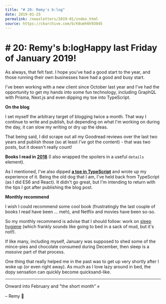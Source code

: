 ```yaml
---
title: "# 20: Remy's b:log"
date: 2019-01-25
permalink: /newsletters/2019-01/index.html
source: https://ckarchive.com/b/k0umh6h93045
---
```


# # 20: Remy's b:logHappy last Friday of January 2019!

As always, that felt fast. I hope you've had a good start to the year, and those running their own businesses have had a good and busy start.

I've been working with a new client since October last year and I've had the opportunity to get my hands into some fun technology, including GraphQL with Prisma, Next.js and even dipping my toe into TypeScript.

**On the blog**

I set myself the arbitrary target of blogging twice a month. That way I continue to write and publish, but depending on what I'm working on during the day, it can slow my writing or dry up the ideas.

That being said, I did scrape out all my Goodread reviews over the last two years and publish those (so at least _I've_ got the content) - that was two posts, but it doesn't really count!

**Books I read in [2018](https://remysharp.com/2019/01/07/books-i-read-in-2018)** (I also wrapped the spoilers in a useful `details` element).

As I mentioned, I've also dipped **[a toe in TypeScript](https://remysharp.com/2019/01/23/toe-in-typescript)** and wrote up my experience of it. Being the old dog that I am, I've held back from TypeScript (as I did ES6 and React). It didn't go great, but I'm intending to return with the tips I got after publishing the blog post.

**Monthly recommend**

I wish I could recommend some cool book (frustratingly the last couple of books I read have been … meh), and Netflix and movies have been so-so.

So my monthly recommend is advise that I should follow: work on [sleep hygiene](https://www.nhs.uk/live-well/sleep-and-tiredness/how-to-get-to-sleep/) (which frankly sounds like going to bed in a sack of mud, but it's not!).

If like many, including myself, January was supposed to shed some of the mince-pies and chocolate consumed during December, then sleep is a _massive_ part of that process.

One thing that really helped me in the past was to get up very shortly after I woke up (or even right away). As much as I love lazy around in bed, the dopy sensation can quickly become quicksand-like.

* * *

Onward into February and "the short month" ✊

– Remy 👋
